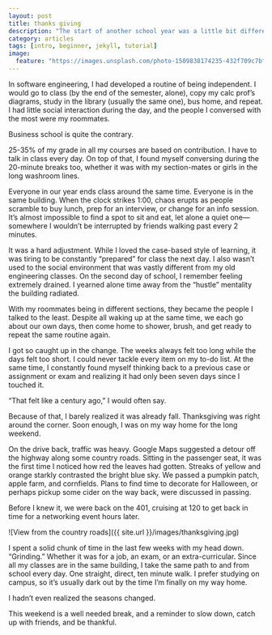 ```yaml
---
layout: post
title: thanks giving
description: "The start of another school year was a little bit different this time around."
category: articles
tags: [intro, beginner, jekyll, tutorial]
image:
  feature: "https://images.unsplash.com/photo-1509838174235-432f709c7bfd?ixlib=rb-1.2.1&ixid=eyJhcHBfaWQiOjEyMDd9&auto=format&fit=crop&w=2850&q=80"
---
```


In software engineering, I had developed a routine of being independent. I would go to class (by the end of the semester, alone), copy my calc prof’s diagrams, study in the library (usually the same one), bus home, and repeat. I had little social interaction during the day, and the people I conversed with the most were my roommates.

Business school is quite the contrary.

25-35% of my grade in all my courses are based on contribution. I have to talk in class every day. On top of that, I found myself conversing during the 20-minute breaks too, whether it was with my section-mates or girls in the long washroom lines.

Everyone in our year ends class around the same time. Everyone is in the same building. When the clock strikes 1:00, chaos erupts as people scramble to buy lunch, prep for an interview, or change for an info session. It’s almost impossible to find a spot to sit and eat, let alone a quiet one—somewhere I wouldn’t be interrupted by friends walking past every 2 minutes.

It was a hard adjustment. While I loved the case-based style of learning, it was tiring to be constantly “prepared” for class the next day. I also wasn’t used to the social environment that was vastly different from my old engineering classes. On the second day of school, I remember feeling extremely drained. I yearned alone time away from the “hustle” mentality the building radiated.

With my roommates being in different sections, they became the people I talked to the least. Despite all waking up at the same time, we each go about our own days, then come home to shower, brush, and get ready to repeat the same routine again.

I got so caught up in the change. The weeks always felt too long while the days felt too short. I could never tackle every item on my to-do list. At the same time, I constantly found myself thinking back to a previous case or assignment or exam and realizing it had only been seven days since I touched it.

“That felt like a century ago,” I would often say.

Because of that, I barely realized it was already fall. Thanksgiving was right around the corner. Soon enough, I was on my way home for the long weekend.

On the drive back, traffic was heavy. Google Maps suggested a detour off the highway along some country roads. Sitting in the passenger seat, it was the first time I noticed how red the leaves had gotten. Streaks of yellow and orange starkly contrasted the bright blue sky. We passed a pumpkin patch, apple farm, and cornfields. Plans to find time to decorate for Halloween, or perhaps pickup some cider on the way back, were discussed in passing.

Before I knew it, we were back on the 401, cruising at 120 to get back in time for a networking event hours later.

 ![View from the country roads]({{ site.url }}/images/thanksgiving.jpg)

 I spent a solid chunk of time in the last few weeks with my head down. “Grinding.” Whether it was for a job, an exam, or an extra-curricular. Since all my classes are in the same building, I take the same path to and from school every day. One straight, direct, ten minute walk. I prefer studying on campus, so it’s usually dark out by the time I’m finally on my way home.

I hadn’t even realized the seasons changed.

This weekend is a well needed break, and a reminder to slow down, catch up with friends, and be thankful.
